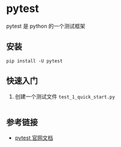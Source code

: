 # pytest

pytest 是 python 的一个测试框架

## 安装

```shell
pip install -U pytest
```

## 快速入门

1. 创建一个测试文件 `test_1_quick_start.py`

```python

```

## 参考链接

- [pytest 官网文档](https://docs.pytest.org/en/7.3.x/index.html)

